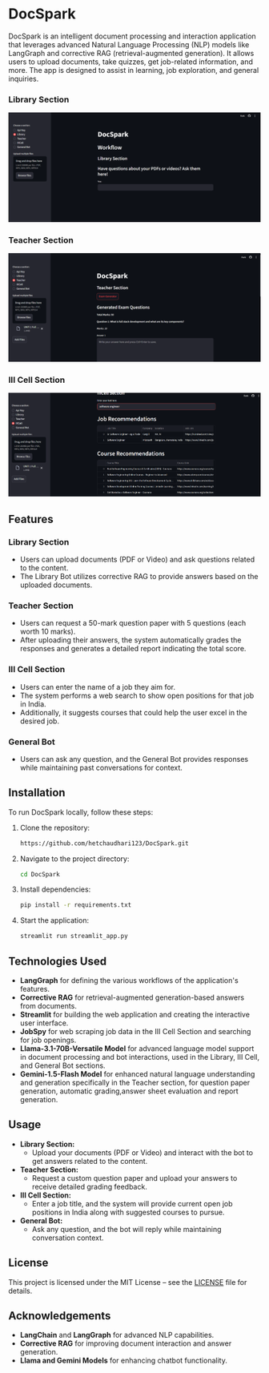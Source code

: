 
# DocSpark

DocSpark is an intelligent document processing and interaction application that leverages advanced Natural Language Processing (NLP) models like LangGraph and corrective RAG (retrieval-augmented generation). It allows users to upload documents, take quizzes, get job-related information, and more. The app is designed to assist in learning, job exploration, and general inquiries.


### Library Section

![Library Section](/assets/library.png)

### Teacher Section

![Teacher Section](/assets/teacher.png)

### III Cell Section

![III Cell Section](/assets/iii_cell.png)

## Features

### Library Section

-   Users can upload documents (PDF or Video) and ask questions related to the content.
-   The Library Bot utilizes corrective RAG to provide answers based on the uploaded documents.

### Teacher Section

-   Users can request a 50-mark question paper with 5 questions (each worth 10 marks).
-   After uploading their answers, the system automatically grades the responses and generates a detailed report indicating the total score.

### III Cell Section

-   Users can enter the name of a job they aim for.
-   The system performs a web search to show open positions for that job in India.
-   Additionally, it suggests courses that could help the user excel in the desired job.

### General Bot

-   Users can ask any question, and the General Bot provides responses while maintaining past conversations for context.

## Installation

To run DocSpark locally, follow these steps:

1.  Clone the repository:
    
    ```bash
    https://github.com/hetchaudhari123/DocSpark.git
    
    ```
    
2.  Navigate to the project directory:
    
    ```bash
    cd DocSpark
    
    ```
    
3.  Install dependencies:
    
    ```bash
    pip install -r requirements.txt
    
    ```
    
4.  Start the application:
    
    ```bash
    streamlit run streamlit_app.py
    
    ```
    

## Technologies Used

-   **LangGraph** for defining the various workflows of the application's features.
-   **Corrective RAG** for retrieval-augmented generation-based answers from documents.
-   **Streamlit** for building the web application and creating the interactive user interface.
-   **JobSpy** for web scraping job data in the III Cell Section and searching for job openings.
-   **Llama-3.1-70B-Versatile Model** for advanced language model support in document processing and bot interactions, used in the Library, III Cell, and General Bot sections.
-   **Gemini-1.5-Flash Model** for enhanced natural language understanding and generation specifically in the Teacher section, for question paper generation, automatic grading,answer sheet evaluation and report generation.

## Usage

-   **Library Section:**
    -   Upload your documents (PDF or Video) and interact with the bot to get answers related to the content.
-   **Teacher Section:**
    -   Request a custom question paper and upload your answers to receive detailed grading feedback.
-   **III Cell Section:**
    -   Enter a job title, and the system will provide current open job positions in India along with suggested courses to pursue.
-   **General Bot:**
    -   Ask any question, and the bot will reply while maintaining conversation context.

## License

This project is licensed under the MIT License – see the [LICENSE](https://claude.ai/chat/LICENSE) file for details.

## Acknowledgements

-   **LangChain** and **LangGraph** for advanced NLP capabilities.
-   **Corrective RAG** for improving document interaction and answer generation.
-   **Llama and Gemini Models** for enhancing chatbot functionality.
